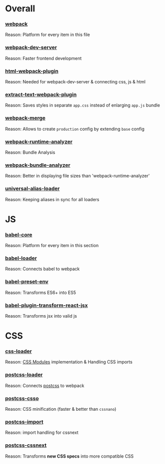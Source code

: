 # Overall
### [webpack](https://www.npmjs.com/package/webpack)
Reason: Platform for every item in this file

### [webpack-dev-server](https://www.npmjs.com/package/webpack-dev-server)
Reason: Faster frontend development

### [html-webpack-plugin](https://www.npmjs.com/package/html-webpack-plugin)
Reason: Needed for webpack-dev-server & connecting css, js & html  

### [extract-text-webpack-plugin](https://www.npmjs.com/package/extract-text-webpack-plugin)
Reason: Saves styles in separate `app.css` instead of enlarging `app.js` bundle

### [webpack-merge](https://www.npmjs.com/package/webpack-merge)
Reason: Allows to create `production` config by extending `base` config

### [webpack-runtime-analyzer](https://github.com/smelukov/webpack-runtime-analyzer)
Reason: Bundle Analysis

### [webpack-bundle-analyzer](https://www.npmjs.com/package/webpack-bundle-analyzer)
Reason: Better in displaying file sizes than 'webpack-runtime-analyzer'

### [universal-alias-loader](https://www.npmjs.com/package/universal-alias-loader)
Reason: Keeping aliases in sync for all loaders

# JS
### [babel-core](https://www.npmjs.com/package/babel-core)
Reason: Platform for every item in this section

### [babel-loader](https://www.npmjs.com/package/babel-loader)
Reason: Connects babel to webpack

### [babel-preset-env](https://www.npmjs.com/package/babel-preset-env)
Reason: Transforms ES6+ into ES5

### [babel-plugin-transform-react-jsx]( https://www.npmjs.com/package/babel-plugin-transform-react-jsx)
Reason: Transforms jsx into valid js

# CSS
### [css-loader](https://www.npmjs.com/package/css-loader)
Reason: [CSS Modules] implementation & Handling CSS imports

### [postcss-loader](https://github.com/postcss/postcss-loader)
Reason: Connects [postcss] to webpack

### [postcss-csso](https://www.npmjs.com/package/postcss-csso)
Reason: CSS minification (faster & better than `cssnano`)

### [postcss-import](https://www.npmjs.com/package/postcss-import)
Reason: import handling for cssnext

### [postcss-cssnext](https://www.npmjs.com/package/postcss-cssnext)
Reason: Transforms **new CSS specs** into more compatible CSS

[CSS Modules]: (https://github.com/css-modules/css-modules)
[postcss]: (https://github.com/postcss/postcss)

